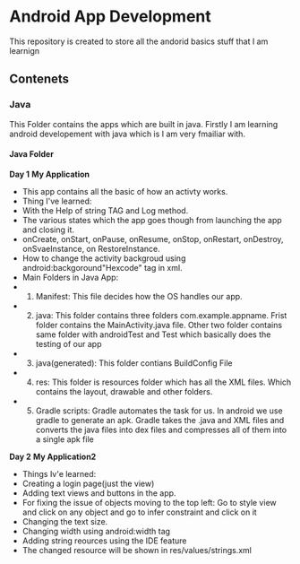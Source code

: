 # Android App Development

This repository is created to store all the andorid basics stuff that I am learnign

## Contenets

### Java
This Folder contains the apps which are built in java. Firstly I am learning android developement with java which is I am very fmailiar with.



#### Java Folder

**Day 1**
**My Application**
- This app contains all the basic of how an activty works.
- Thing I've learned: 
- With the Help of string TAG and Log method.
- The various states which the app goes though from launching the app and closing it.
- onCreate, onStart, onPause, onResume, onStop, onRestart, onDestroy, onSvaeInstance, on RestoreInstance.
- How to change the activity backgroud using android:backgoround"Hexcode" tag in xml.
- Main Folders in Java App: 
- 1. Manifest: This file decides how the OS handles our app.
- 2. java: This folder contains three folders com.example.appname. Frist folder contains the MainActivity.java file. Other two folder contains same folder with androidTest and Test which basically does the testing of our app
- 3. java(generated): This folder contians BuildConfig File
- 4. res: This folder is resources folder which has all the XML files. Which contains the layout, drawable and other folders.
- 5. Gradle scripts: Gradle automates the task for us. In android we use gradle to generate an apk. Gradle takes the .java and XML files and converts the java files into dex files and compresses all of them into a single apk file 

**Day 2**
**My Application2**
- Things Iv'e learned: 
- Creating a login page(just the view)
- Adding text views and buttons in the app.
- For fixing the issue of objects moving to the top left: Go to style view and click on any object and go to infer constraint and click on it
- Changing the text size.
- Changing width using android:width tag
- Adding string reources using the IDE feature
- The changed resource will be shown  in res/values/strings.xml

